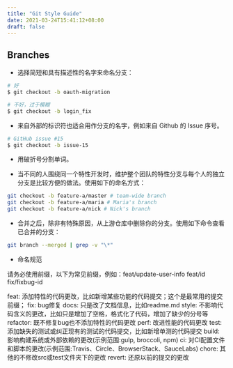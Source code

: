 ```yaml
---
title: "Git Style Guide"
date: 2021-03-24T15:41:12+08:00
draft: false
---
```


## Branches

- 选择简短和具有描述性的名字来命名分支：

```bash
# 好
$ git checkout -b oauth-migration

# 不好，过于模糊
$ git checkout -b login_fix
```

- 来自外部的标识符也适合用作分支的名字，例如来自 Github 的 Issue 序号。

```bash
# GitHub issue #15
$ git checkout -b issue-15
```

- 用破折号分割单词。

- 当不同的人围绕同一个特性开发时，维护整个团队的特性分支与每个人的独立分支是比较方便的做法。使用如下的命名方式：

```bash
git checkout -b feature-a/master # team-wide branch
git checkout -b feature-a/maria # Maria's branch
git checkout -b feature-a/nick # Nick's branch
```

- 合并之后，除非有特殊原因，从上游仓库中删除你的分支。使用如下命令查看已合并的分支：

```bash
git branch --merged | grep -v "\*"
```

- 命名规范

请务必使用前缀，以下为常见前缀，例如：feat/update-user-info feat/id fix/fixbug-id

feat:     添加特性的代码更改，比如新增某些功能的代码提交；这个是最常用的提交前缀；
fix:      bug修复
docs:     只是改了文档信息，比如readme.md
style:    不影响代码含义的更改，比如只是增加了空格，格式化了代码，增加了缺少的分号等
refactor: 既不修复bug也不添加特性的代码更改
perf:     改进性能的代码更改
test:     添加缺失的测试或纠正现有的测试的代码提交，比如新增单测的代码提交
build:    影响构建系统或外部依赖的更改(示例范围:gulp, broccoli, npm)
ci:       对CI配置文件和脚本的更改(示例范围:Travis、Circle、BrowserStack、SauceLabs)
chore:    其他的不修改src或test文件夹下的更改
revert:   还原以前的提交的更改

